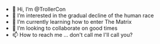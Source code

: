 - 👋 Hi, I’m @TrollerCon
- 👀 I’m interested in the gradual decline of the human race
- 🌱 I’m currently learning how to enter The Matrix
- 💞️ I’m looking to collaborate on good times
- 📫 How to reach me ... don't call me I'll call you?

<!---
TrollerCon/TrollerCon is a ✨ special ✨ repository because its `README.md` (this file) appears on your GitHub profile.
You can click the Preview link to take a look at your changes.
--->
